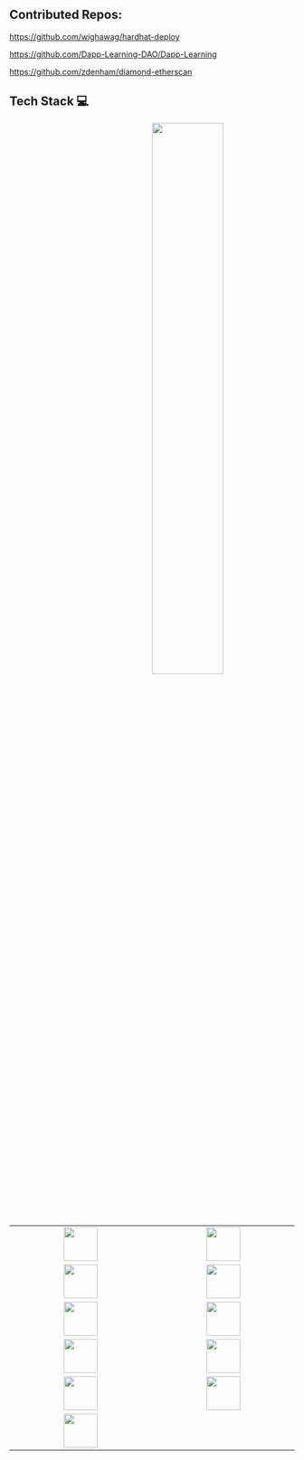 ## Contributed Repos:

https://github.com/wighawag/hardhat-deploy

https://github.com/Dapp-Learning-DAO/Dapp-Learning

https://github.com/zdenham/diamond-etherscan

## Tech Stack :computer:
<p>
	<img width="50%" align="right" src="https://github-readme-stats.vercel.app/api?username=ben46&show_icons=true&hide_border=true" />

 <table>
   <tbody>
      <tr> 
          <td align="center" width="15%">
            <img height=60px src="https://github.com/ben46/ben46/assets/1460432/0e8b1b91-d06d-49cd-90d2-7ac8a2d1dcf0"> 
      </td>
        <td align="center" width="15%">
            <img height=60px src="https://github.com/ben46/ben46/assets/1460432/b9cdfcfe-291f-4054-a0e2-579d5cb87b7c"> 
      </td>
      </tr>
      <tr>
        <td align="center" width="15%">
            <img height=60px src="https://github.com/ben46/ben46/assets/1460432/ae54df80-41c7-4d6a-aee4-8df228edf187"> 
      </td>
        <td align="center" width="15%">
            <img height=60px src="https://github.com/ben46/ben46/assets/1460432/b53389e1-a905-4475-9a2a-afaa87ccea7b"> 
      </td>
      </tr>
      <tr>
      <td align="center" width="15%">
            <img height=60px src="https://github.com/ben46/ben46/assets/1460432/c7ca2de3-c92e-4686-bdbf-a57262e81f82"> 
      </td>
      <td align="center" width="15%">
            <img height=60px src="https://github.com/ben46/ben46/assets/1460432/725442b1-2a77-40f3-b159-efba69beb6e3"> 
      </td>
      </tr>
      <tr>
      <td align="center" width="15%">
            <img height=60px src="https://github.com/ben46/ben46/assets/1460432/82a2cd5d-700f-4a7a-ba63-055dfdd096a6"> 
      </td>
      <td align="center" width="15%">
            <img height=60px src="https://github.com/ben46/ben46/assets/1460432/a6c5693c-a5c7-4837-ac1e-cc18f9c5cb24"> 
      </td>
      </tr>   
      <tr>
               <td align="center" width="15%">
            <img height=60px src="https://github.com/ben46/ben46/assets/1460432/9b0b030d-9ce1-4cef-8f0b-4b217868debf"> 
      </td>
      <td align="center" width="15%">
            <img height=60px src="https://github.com/ben46/ben46/assets/1460432/f06c3b00-3529-498c-b7ff-4dbf08e1fa01"> 
      </td>
      </tr>
      <tr><td align="center" width="15%">
            <img height=60px src="https://github.com/ben46/ben46/assets/1460432/f8dc093b-55b8-470c-8ddc-c87a45969392"> 
      </td>
      </tr>
      </tbody>

  </table>
  </p>

